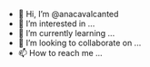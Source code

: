 - 👋 Hi, I’m @anacavalcanted
- 👀 I’m interested in ...
- 🌱 I’m currently learning ...
- 💞️ I’m looking to collaborate on ...
- 📫 How to reach me ...

<!---
anacavalcanted/anacavalcanted is a ✨ special ✨ repository because its `README.md` (this file) appears on your GitHub profile.
You can click the Preview link to take a look at your changes.
--->
